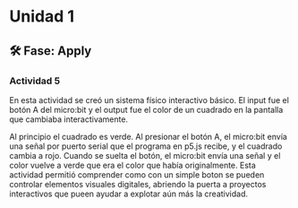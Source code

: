 # Unidad 1

## 🛠 Fase: Apply
### Actividad 5
En esta actividad se creó un sistema físico interactivo básico. El input fue el botón A del micro:bit y el output fue el color de un cuadrado en la pantalla que cambiaba interactivamente.

Al principio el cuadrado es verde. Al presionar el botón A, el micro:bit envía una señal por puerto serial que el programa en p5.js recibe, y el cuadrado cambia a rojo. Cuando se suelta el botón, el micro:bit envía una señal y el color vuelve a verde que era el color que había originalmente. Esta actividad permitió comprender como con un simple boton se pueden controlar elementos visuales digitales, abriendo la puerta a proyectos interactivos que pueen ayudar a explotar aún más la creatividad. 

